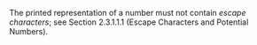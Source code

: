  

The printed representation of a number must not contain *escape characters*; see Section 2.3.1.1.1 (Escape Characters and Potential Numbers). 

